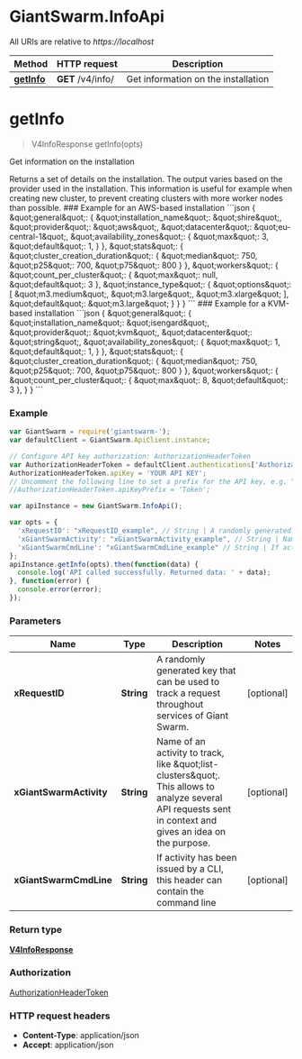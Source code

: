 # GiantSwarm.InfoApi

All URIs are relative to *https://localhost*

Method | HTTP request | Description
------------- | ------------- | -------------
[**getInfo**](InfoApi.md#getInfo) | **GET** /v4/info/ | Get information on the installation


<a name="getInfo"></a>
# **getInfo**
> V4InfoResponse getInfo(opts)

Get information on the installation

Returns a set of details on the installation. The output varies based on the provider used in the installation.  This information is useful for example when creating new cluster, to prevent creating clusters with more worker nodes than possible.  ### Example for an AWS-based installation  &#x60;&#x60;&#x60;json {   \&quot;general\&quot;: {     \&quot;installation_name\&quot;: \&quot;shire\&quot;,     \&quot;provider\&quot;: \&quot;aws\&quot;,     \&quot;datacenter\&quot;: \&quot;eu-central-1\&quot;,     \&quot;availability_zones\&quot;: {       \&quot;max\&quot;: 3,       \&quot;default\&quot;: 1,     }   },   \&quot;stats\&quot;: {     \&quot;cluster_creation_duration\&quot;: {       \&quot;median\&quot;: 750,       \&quot;p25\&quot;: 700,       \&quot;p75\&quot;: 800     }   },   \&quot;workers\&quot;: {     \&quot;count_per_cluster\&quot;: {       \&quot;max\&quot;: null,       \&quot;default\&quot;: 3     },     \&quot;instance_type\&quot;: {       \&quot;options\&quot;: [         \&quot;m3.medium\&quot;, \&quot;m3.large\&quot;, \&quot;m3.xlarge\&quot;       ],       \&quot;default\&quot;: \&quot;m3.large\&quot;     }   } } &#x60;&#x60;&#x60;  ### Example for a KVM-based installation  &#x60;&#x60;&#x60;json {   \&quot;general\&quot;: {     \&quot;installation_name\&quot;: \&quot;isengard\&quot;,     \&quot;provider\&quot;: \&quot;kvm\&quot;,     \&quot;datacenter\&quot;: \&quot;string\&quot;,     \&quot;availability_zones\&quot;: {       \&quot;max\&quot;: 1,       \&quot;default\&quot;: 1,     }   },   \&quot;stats\&quot;: {     \&quot;cluster_creation_duration\&quot;: {       \&quot;median\&quot;: 750,       \&quot;p25\&quot;: 700,       \&quot;p75\&quot;: 800     }   },   \&quot;workers\&quot;: {     \&quot;count_per_cluster\&quot;: {       \&quot;max\&quot;: 8,       \&quot;default\&quot;: 3     },   } } &#x60;&#x60;&#x60; 

### Example
```javascript
var GiantSwarm = require('giantswarm-');
var defaultClient = GiantSwarm.ApiClient.instance;

// Configure API key authorization: AuthorizationHeaderToken
var AuthorizationHeaderToken = defaultClient.authentications['AuthorizationHeaderToken'];
AuthorizationHeaderToken.apiKey = 'YOUR API KEY';
// Uncomment the following line to set a prefix for the API key, e.g. "Token" (defaults to null)
//AuthorizationHeaderToken.apiKeyPrefix = 'Token';

var apiInstance = new GiantSwarm.InfoApi();

var opts = { 
  'xRequestID': "xRequestID_example", // String | A randomly generated key that can be used to track a request throughout services of Giant Swarm. 
  'xGiantSwarmActivity': "xGiantSwarmActivity_example", // String | Name of an activity to track, like \"list-clusters\". This allows to analyze several API requests sent in context and gives an idea on the purpose. 
  'xGiantSwarmCmdLine': "xGiantSwarmCmdLine_example" // String | If activity has been issued by a CLI, this header can contain the command line 
};
apiInstance.getInfo(opts).then(function(data) {
  console.log('API called successfully. Returned data: ' + data);
}, function(error) {
  console.error(error);
});

```

### Parameters

Name | Type | Description  | Notes
------------- | ------------- | ------------- | -------------
 **xRequestID** | **String**| A randomly generated key that can be used to track a request throughout services of Giant Swarm.  | [optional] 
 **xGiantSwarmActivity** | **String**| Name of an activity to track, like \&quot;list-clusters\&quot;. This allows to analyze several API requests sent in context and gives an idea on the purpose.  | [optional] 
 **xGiantSwarmCmdLine** | **String**| If activity has been issued by a CLI, this header can contain the command line  | [optional] 

### Return type

[**V4InfoResponse**](V4InfoResponse.md)

### Authorization

[AuthorizationHeaderToken](../README.md#AuthorizationHeaderToken)

### HTTP request headers

 - **Content-Type**: application/json
 - **Accept**: application/json

